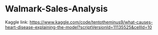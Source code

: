 # Walmark-Sales-Analysis

Kaggle link: https://www.kaggle.com/code/tentotheminus9/what-causes-heart-disease-explaining-the-model?scriptVersionId=11135525&cellId=10

